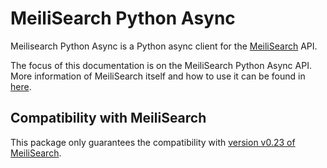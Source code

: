 # MeiliSearch Python Async

Meilisearch Python Async is a Python async client for the [MeiliSearch](https://github.com/meilisearch/MeiliSearch) API.

The focus of this documentation is on the MeiliSearch Python Async API. More information of
MeiliSearch itself and how to use it can be found in [here](https://docs.meilisearch.com/).

## Compatibility with MeiliSearch

This package only guarantees the compatibility with [version v0.23 of MeiliSearch](https://github.com/meilisearch/MeiliSearch/releases/tag/v0.23.0).
